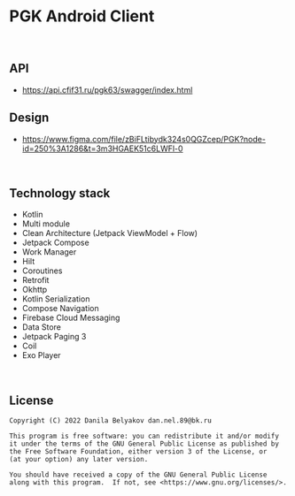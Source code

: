 # PGK Android Client
<br>

## API
- <https://api.cfif31.ru/pgk63/swagger/index.html>

## Design
- <https://www.figma.com/file/zBiFLtibydk324s0QGZcep/PGK?node-id=250%3A1286&t=3m3HGAEK51c6LWFl-0>

<br>

## Technology stack
- Kotlin
- Multi module
- Clean Architecture (Jetpack ViewModel + Flow)
- Jetpack Compose
- Work Manager
- Hilt
- Coroutines
- Retrofit
- Okhttp
- Kotlin Serialization
- Compose Navigation
- Firebase Cloud Messaging
- Data Store
- Jetpack Paging 3
- Coil
- Exo Player

<br>

## License

```
Copyright (C) 2022 Danila Belyakov dan.nel.89@bk.ru

This program is free software: you can redistribute it and/or modify
it under the terms of the GNU General Public License as published by
the Free Software Foundation, either version 3 of the License, or
(at your option) any later version.

You should have received a copy of the GNU General Public License
along with this program.  If not, see <https://www.gnu.org/licenses/>.
```